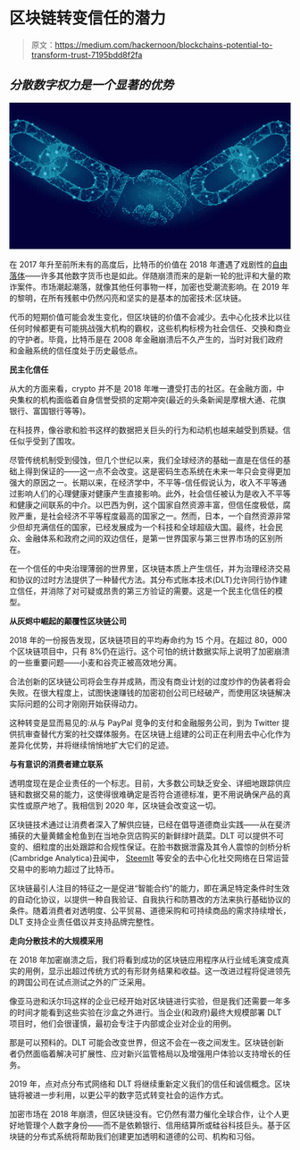 # 区块链转变信任的潜力

> 原文：<https://medium.com/hackernoon/blockchains-potential-to-transform-trust-7195bdd8f2fa>

## *分散数字权力是一个显著的优势*

![](img/2c8afe55df2a6b63be8eaefbcb6c8bf0.png)

在 2017 年升至前所未有的高度后，比特币的价值在 2018 年遭遇了戏剧性的[自由落体](https://www.technologyreview.com/s/612659/cryptocurrencies-crashed-in-2018-now-theyre-right-where-they-should-be/)——许多其他数字货币也是如此。伴随崩溃而来的是新一轮的批评和大量的欺诈案件。市场潮起潮落，就像其他任何事物一样，加密也受潮流影响。在 2019 年的黎明，在所有残骸中仍然闪亮和坚实的是基本的加密技术:区块链。

代币的短期价值可能会发生变化，但区块链的价值不会减少。去中心化技术比以往任何时候都更有可能挑战强大机构的霸权，这些机构标榜为社会信任、交换和商业的守护者。毕竟，比特币是在 2008 年金融崩溃后不久产生的，当时对我们政府和金融系统的信任度处于历史最低点。

**民主化信任**

从大的方面来看，crypto 并不是 2018 年唯一遭受打击的社区。在金融方面，中央集权的机构面临着自身信誉受损的定期冲突(最近的头条新闻是摩根大通、花旗银行、富国银行等等)。

在科技界，像谷歌和脸书这样的数据把关巨头的行为和动机也越来越受到质疑。信任似乎受到了围攻。

尽管传统机制受到侵蚀，但几个世纪以来，我们全球经济的基础一直是在信任的基础上得到保证的——这一点不会改变。这是密码生态系统在未来一年只会变得更加强大的原因之一。长期以来，在经济学中，不平等-信任假说认为，收入不平等通过影响人们的心理健康对健康产生直接影响。此外，社会信任被认为是收入不平等和健康之间联系的中介。以巴西为例，这个国家自然资源丰富，但信任度极低，腐败严重，是社会经济不平等程度最高的国家之一。然而，日本，一个自然资源非常少但却充满信任的国家，已经发展成为一个科技和全球超级大国。最终，社会民众、金融体系和政府之间的双边信任，是第一世界国家与第三世界市场的区别所在。

在一个信任的中央治理薄弱的世界里，区块链本质上产生信任，并为治理经济交易和协议的过时方法提供了一种替代方法。其分布式账本技术(DLT)允许同行协作建立信任，并消除了对可疑或昂贵的第三方验证的需要。这是一个民主化信任的模型。

**从灰烬中崛起的颠覆性区块链公司**

2018 年的一份报告发现，区块链项目的平均寿命约为 15 个月。在超过 80，000 个区块链项目中，只有 8%仍在运行。这个可怕的统计数据实际上说明了加密崩溃的一些重要问题——小麦和谷壳正被高效地分离。

合法创新的区块链公司将会生存并成熟，而没有商业计划的过度炒作的伪装者将会失败。在很大程度上，试图快速赚钱的加密初创公司已经破产，而使用区块链解决实际问题的公司才刚刚开始获得动力。

这种转变是显而易见的:从与 PayPal 竞争的支付和金融服务公司，到为 Twitter 提供抗审查替代方案的社交媒体服务。在区块链上组建的公司正在利用去中心化作为差异化优势，并将继续悄悄地扩大它们的足迹。

**与有意识的消费者建立联系**

透明度现在是企业责任的一个标志。目前，大多数公司缺乏安全、详细地跟踪供应链和数据交易的能力，这使得很难确定是否符合道德标准，更不用说确保产品的真实性或原产地了。我相信到 2020 年，区块链会改变这一切。

区块链技术通过让消费者深入了解供应链，已经在倡导道德商业实践——从在斐济捕获的大量黄鳍金枪鱼到在当地杂货店购买的新鲜绿叶蔬菜。DLT 可以提供不可变的、细粒度的出处跟踪和合规性保证。在脸书数据泄露及其令人震惊的剑桥分析(Cambridge Analytica)丑闻中， [SteemIt](https://steemit.com/) 等安全的去中心化社交网络在日常运营交易中的影响力超过了比特币。

区块链最引人注目的特征之一是促进“智能合约”的能力，即在满足特定条件时生效的自动化协议，以提供一种自我验证、自我执行和防篡改的方法来执行基础协议的条件。随着消费者对透明度、公平贸易、道德采购和可持续商品的需求持续增长，DLT 支持企业责任倡议并支持品牌完整性。

**走向分散技术的大规模采用**

在 2018 年加密崩溃之后，我们将看到成功的区块链应用程序从行业绒毛演变成真实的用例，显示出超过传统方式的有形财务结果和收益。这一改进过程将促进领先的跨国公司在试点测试之外的广泛采用。

像亚马逊和沃尔玛这样的企业已经开始对区块链进行实验，但是我们还需要一年多的时间才能看到这些实验在沙盒之外进行。当企业(和政府)最终大规模部署 DLT 项目时，他们会很谨慎，最初会专注于内部或企业对企业的用例。

那是可以预料的。DLT 可能会改变世界，但这不会在一夜之间发生。区块链创新者仍然面临着解决可扩展性、应对新兴监管格局以及增强用户体验以支持增长的任务。

2019 年，点对点分布式网络和 DLT 将继续重新定义我们的信任和诚信概念。区块链将被进一步利用，以更公平的数字范式转变社会的运作方式。

加密市场在 2018 年崩溃，但区块链没有。它仍然有潜力催化全球合作，让个人更好地管理个人数字身份——而不是依赖银行、信用结算所或硅谷科技巨头。基于区块链的分布式系统将帮助我们创建更加透明和道德的公司、机构和习俗。